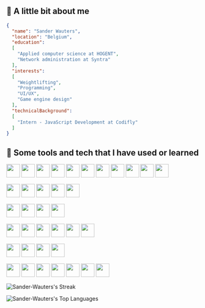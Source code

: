 ## 👤 A little bit about me

```json
{
  "name": "Sander Wauters",
  "location": "Belgium",
  "education": 
  [
    "Applied computer science at HOGENT",
    "Network administration at Syntra"   
  ],
  "interests":
  [
    "Weightlifting",
    "Programming",
    "UI/UX",
    "Game engine design"
  ],
  "technicalBackground": 
  [
    "Intern - JavaScript Development at Codifly"
  ]
}

```

## 🧰 Some tools and tech that I have used or learned

<img src="https://cdn.jsdelivr.net/gh/devicons/devicon@latest/icons/html5/html5-original.svg" width="35" height="35" /> <img src="https://cdn.jsdelivr.net/gh/devicons/devicon@latest/icons/css3/css3-original.svg" width="35" height="35" /> <img src="https://cdn.jsdelivr.net/gh/devicons/devicon@latest/icons/javascript/javascript-original.svg" width="35" height="35" /> <img src="https://cdn.jsdelivr.net/gh/devicons/devicon@latest/icons/typescript/typescript-original.svg" width="35" height="35" /> <img src="https://cdn.jsdelivr.net/gh/devicons/devicon@latest/icons/react/react-original.svg" width="35" height="35" /> <img src="https://cdn.jsdelivr.net/gh/devicons/devicon@latest/icons/eslint/eslint-original.svg" width="35" height="35" /> <img src="https://cdn.jsdelivr.net/gh/devicons/devicon@latest/icons/jetpackcompose/jetpackcompose-original.svg" width="35" height="35" /> <img src="https://cdn.jsdelivr.net/gh/devicons/devicon@latest/icons/blazor/blazor-original.svg" width="35" height="35" /> <img src="https://cdn.jsdelivr.net/gh/devicons/devicon@latest/icons/sass/sass-original.svg" width="35" height="35" /> <img src="https://cdn.jsdelivr.net/gh/devicons/devicon@latest/icons/sequelize/sequelize-original.svg" width="35" height="35" /> <img src="https://cdn.jsdelivr.net/gh/devicons/devicon@latest/icons/dotnetcore/dotnetcore-original.svg" width="35" height="35" /> 

<img src="https://cdn.jsdelivr.net/gh/devicons/devicon@latest/icons/postgresql/postgresql-original.svg" width="35" height="35" /> <img src="https://cdn.jsdelivr.net/gh/devicons/devicon@latest/icons/mysql/mysql-original.svg" width="35" height="35" /> <img src="https://cdn.jsdelivr.net/gh/devicons/devicon@latest/icons/mongodb/mongodb-original.svg" width="35" height="35" /> <img src="https://cdn.jsdelivr.net/gh/devicons/devicon@latest/icons/microsoftsqlserver/microsoftsqlserver-original.svg" width="35" height="35" /> <img src="https://cdn.jsdelivr.net/gh/devicons/devicon@latest/icons/redis/redis-original.svg" width="35" height="35" /> 

<img src="https://cdn.jsdelivr.net/gh/devicons/devicon@latest/icons/cmake/cmake-original.svg" width="35" height="35" /> <img src="https://cdn.jsdelivr.net/gh/devicons/devicon@latest/icons/c/c-original.svg" width="35" height="35" /> <img src="https://cdn.jsdelivr.net/gh/devicons/devicon@latest/icons/cplusplus/cplusplus-original.svg" width="35" height="35" /> <img src="https://cdn.jsdelivr.net/gh/devicons/devicon@latest/icons/csharp/csharp-original.svg" width="35" height="35" /> 

<img src="https://cdn.jsdelivr.net/gh/devicons/devicon@latest/icons/git/git-original.svg" width="35" height="35" /> <img src="https://cdn.jsdelivr.net/gh/devicons/devicon@latest/icons/github/github-original.svg" width="35" height="35" /> <img src="https://cdn.jsdelivr.net/gh/devicons/devicon@latest/icons/gitlab/gitlab-original.svg" width="35" height="35" /> <img src="https://cdn.jsdelivr.net/gh/devicons/devicon@latest/icons/docker/docker-original.svg" width="35" height="35" /> <img src="https://cdn.jsdelivr.net/gh/devicons/devicon@latest/icons/bash/bash-original.svg" width="35" height="35" /> <img src="https://cdn.jsdelivr.net/gh/devicons/devicon@latest/icons/jira/jira-original.svg" width="35" height="35" />

<img src="https://cdn.jsdelivr.net/gh/devicons/devicon@latest/icons/kotlin/kotlin-original.svg" width="35" height="35" /> <img src="https://cdn.jsdelivr.net/gh/devicons/devicon@latest/icons/lua/lua-original.svg" width="35" height="35" /> <img src="https://cdn.jsdelivr.net/gh/devicons/devicon@latest/icons/python/python-original.svg" width="35" height="35" /> <img src="https://cdn.jsdelivr.net/gh/devicons/devicon@latest/icons/java/java-original.svg" width="35" height="35" />

<img src="https://cdn.jsdelivr.net/gh/devicons/devicon@latest/icons/androidstudio/androidstudio-original.svg" width="35" height="35" /> <img src="https://cdn.jsdelivr.net/gh/devicons/devicon@latest/icons/visualstudio/visualstudio-original.svg" width="35" height="35" /> <img src="https://cdn.jsdelivr.net/gh/devicons/devicon@latest/icons/vscode/vscode-original.svg" width="35" height="35" /> <img src="https://cdn.jsdelivr.net/gh/devicons/devicon@latest/icons/blender/blender-original.svg" width="35" height="35" /> <img src="https://cdn.jsdelivr.net/gh/devicons/devicon@latest/icons/figma/figma-original.svg" width="35" height="35" /> <img src="https://cdn.jsdelivr.net/gh/devicons/devicon@latest/icons/neovim/neovim-original.svg" width="35" height="35" /> <img src="https://cdn.jsdelivr.net/gh/devicons/devicon@latest/icons/eclipse/eclipse-original.svg" width="35" height="35" />

![Sander-Wauters's Streak](https://github-readme-streak-stats.herokuapp.com/?user=Sander-Wauters&theme=gruvbox&hide_border=true)

![Sander-Wauters's Top Languages](https://github-readme-stats.vercel.app/api/top-langs/?username=Sander-Wauters&theme=gruvbox&show_icons=true&hide_border=true)
